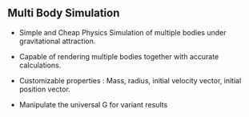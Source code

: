 <h2> Multi Body Simulation </h2>

- Simple and Cheap Physics Simulation of multiple bodies under gravitational attraction.

- Capable of rendering multiple bodies together with accurate calculations.

- Customizable properties : Mass, radius, initial velocity vector, initial position vector.

- Manipulate the universal G for variant results
